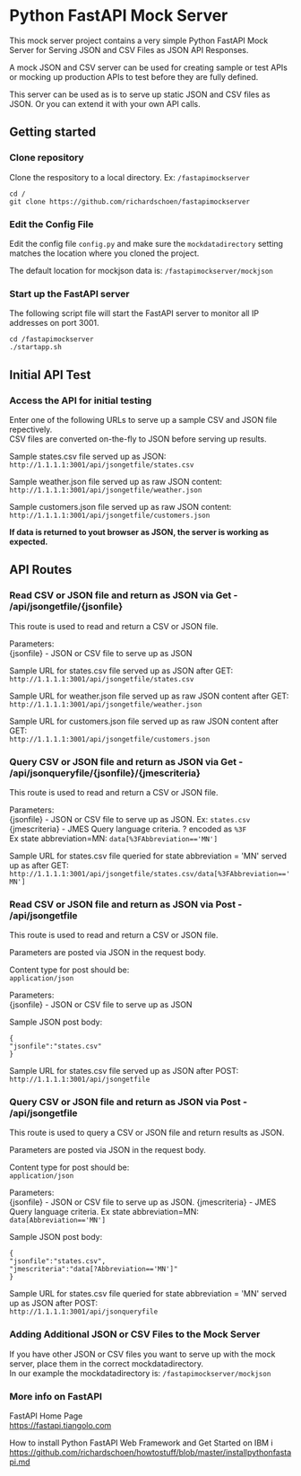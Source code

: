 # Python FastAPI Mock Server
This mock server project contains a very simple Python FastAPI Mock Server for Serving JSON and CSV Files as JSON API Responses.   

A mock JSON and CSV server can be used for creating sample or test APIs or mocking up production APIs to test before they are fully defined. 

This server can be used as is to serve up static JSON and CSV files as JSON. Or you can extend it with your own API calls.

## Getting started

### Clone repository
Clone the respository to a local directory.  Ex: ```/fastapimockserver```

```
cd /
git clone https://github.com/richardschoen/fastapimockserver
```

### Edit the Config File 
Edit the config file ```config.py``` and make sure the ```mockdatadirectory``` setting matches the location where you cloned the project.   

The default location for mockjson data is: ```/fastapimockserver/mockjson```

### Start up the FastAPI server
The following script file will start the FastAPI server to monitor all IP addresses on port 3001.  

```
cd /fastapimockserver
./startapp.sh
```

## Initial API Test

### Access the API for initial testing
Enter one of the following URLs to serve up a sample CSV and JSON file repectively.   
CSV files are converted on-the-fly to JSON before serving up results.   

Sample states.csv file served up as JSON:  
```http://1.1.1.1:3001/api/jsongetfile/states.csv```

Sample weather.json file served up as raw JSON content:  
```http://1.1.1.1:3001/api/jsongetfile/weather.json```

Sample customers.json file served up as raw JSON content:  
```http://1.1.1.1:3001/api/jsongetfile/customers.json```

**If data is returned to yout browser as JSON, the server is working as expected.**

## API Routes

### Read CSV or JSON file and return as JSON via Get - /api/jsongetfile/{jsonfile}
This route is used to read and return a CSV or JSON file. 

Parameters:   
{jsonfile} - JSON or CSV file to serve up as JSON   

Sample URL for states.csv file served up as JSON after GET:  
```http://1.1.1.1:3001/api/jsongetfile/states.csv```

Sample URL for weather.json file served up as raw JSON content after GET:  
```http://1.1.1.1:3001/api/jsongetfile/weather.json```

Sample URL for customers.json file served up as raw JSON content after GET:  
```http://1.1.1.1:3001/api/jsongetfile/customers.json```

### Query CSV or JSON file and return as JSON via Get - /api/jsonqueryfile/{jsonfile}/{jmescriteria}
This route is used to read and return a CSV or JSON file. 

Parameters:   
{jsonfile} - JSON or CSV file to serve up as JSON.  Ex: ```states.csv```   
{jmescriteria} - JMES Query language criteria. ? encoded as ```%3F```    
Ex state abbreviation=MN: ```data[%3FAbbreviation=='MN']```   

Sample URL for states.csv file queried for state abbreviation = 'MN' served up as after GET:  
```http://1.1.1.1:3001/api/jsongetfile/states.csv/data[%3FAbbreviation=='MN']```  

### Read CSV or JSON file and return as JSON via Post - /api/jsongetfile
This route is used to read and return a CSV or JSON file. 

Parameters are posted via JSON in the request body.

Content type for post should be:   
```application/json```

Parameters:   
{jsonfile} - JSON or CSV file to serve up as JSON

Sample JSON post body:   
```
{
"jsonfile":"states.csv"
}
```

Sample URL for states.csv file served up as JSON after POST:  
```http://1.1.1.1:3001/api/jsongetfile```

### Query CSV or JSON file and return as JSON via Post - /api/jsongetfile
This route is used to query a CSV or JSON file and return results as JSON.  

Parameters are posted via JSON in the request body.

Content type for post should be:   
```application/json```

Parameters:   
{jsonfile} - JSON or CSV file to serve up as JSON.
{jmescriteria} - JMES Query language criteria.  Ex state abbreviation=MN: ```data[Abbreviation=='MN']```  

Sample JSON post body:   
```
{
"jsonfile":"states.csv",   
"jmescriteria":"data[?Abbreviation=='MN']"   
}
```

Sample URL for states.csv file queried for state abbreviation = 'MN' served up as JSON after POST:  
```http://1.1.1.1:3001/api/jsonqueryfile```

### Adding Additional JSON or CSV Files to the Mock Server   
If you have other JSON or CSV files you want to serve up with the mock server, place them in the correct mockdatadirectory.   
In our example the mockdatadirectory is: ```/fastapimockserver/mockjson```

### More info on FastAPI   
FastAPI Home Page   
https://fastapi.tiangolo.com

How to install Python FastAPI Web Framework and Get Started on IBM i   
https://github.com/richardschoen/howtostuff/blob/master/installpythonfastapi.md 



